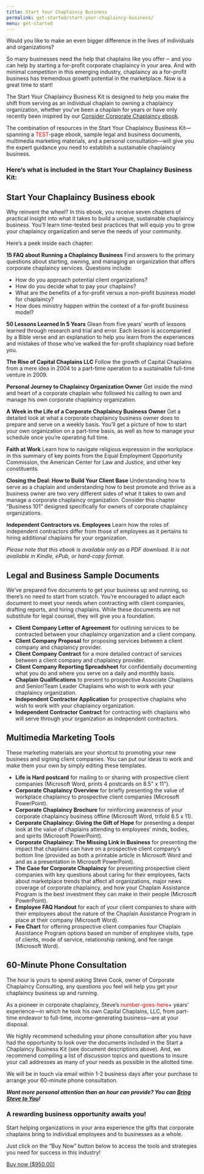 ```yaml
---
title: Start Your Chaplaincy Business
permalink: get-started/start-your-chaplaincy-business/
menu: get-started
---
```

Would you like to make an even bigger difference in the lives of individuals and organizations?

So many businesses need the help that chaplains like you offer ‒ and you can help by starting a for-profit corporate chaplaincy in your area. And with minimal competition in this emerging industry, chaplaincy as a for-profit business has tremendous growth potential in the marketplace. Now is a great time to start!

The Start Your Chaplaincy Business Kit is designed to help you make the shift from serving as an individual chaplain to owning a chaplaincy organization, whether you've been a chaplain for years or have only recently been inspired by our [Consider Corporate Chaplaincy ebook](/get-started/consider-corporate-chaplaincy/).

The combination of resources in the Start Your Chaplaincy Business Kit—spanning a <span style="color:red">TEST</span>-page ebook, sample legal and business documents, multimedia marketing materials, and a personal consultation—will give you the expert guidance you need to establish a sustainable chaplaincy business.

### Here’s what is included in the Start Your Chaplaincy Business Kit:

## Start Your Chaplaincy Business ebook
Why reinvent the wheel? In this ebook, you receive seven chapters of practical insight into what it takes to build a unique, sustainable chaplaincy business. You’ll learn time-tested best practices that will equip you to grow your chaplaincy organization and serve the needs of your community.

Here’s a peek inside each chapter:

**15 FAQ about Running a Chaplaincy Business**
Find answers to the primary questions about starting, owning, and managing an organization that offers corporate chaplaincy services. Questions include:

*   How do you approach potential client organizations?
*   How do you decide what to pay your chaplains?
*   What are the benefits of a for-profit versus a non-profit business model for chaplaincy?
*   How does ministry happen within the context of a for-profit business model?

**50 Lessons Learned In 5 Years**
Glean from five years’ worth of lessons learned through research and trial and error. Each lesson is accompanied by a Bible verse and an explanation to help you learn from the experiences and mistakes of those who’ve walked the for-profit chaplaincy road before you.

**The Rise of Capital Chaplains LLC**
Follow the growth of Capital Chaplains from a mere idea in 2004 to a part-time operation to a sustainable full-time venture in 2009.

**Personal Journey to Chaplaincy Organization Owner**
Get inside the mind and heart of a corporate chaplain who followed his calling to own and manage his own corporate chaplaincy organization.

**A Week in the Life of a Corporate Chaplaincy Business Owner**
Get a detailed look at what a corporate chaplaincy business owner does to prepare and serve on a weekly basis. You’ll get a picture of how to start your own organization on a part-time basis, as well as how to manage your schedule once you’re operating full time.

**Faith at Work**
Learn how to navigate religious expression in the workplace in this summary of key points from the Equal Employment Opportunity Commission, the American Center for Law and Justice, and other key constituents.

**Closing the Deal: How to Build Your Client Base**
Understanding how to serve as a chaplain and understanding how to best promote and thrive as a business owner are two very different sides of what it takes to own and manage a corporate chaplaincy organization. Consider this chapter “Business 101” designed specifically for owners of corporate chaplaincy organizations.

**Independent Contractors vs. Employees**
Learn how the roles of independent contractors differ from those of employees as it pertains to hiring additional chaplains for your organization.

*Please note that this ebook is available only as a PDF download. It is not available in Kindle, ePub, or hard-copy format.*

## Legal and Business Sample Documents
We’ve prepared five documents to get your business up and running, so there’s no need to start from scratch. You’re encouraged to adapt each document to meet your needs when contracting with client companies, drafting reports, and hiring chaplains. While these documents are not substitute for legal counsel, they will give you a foundation.

*   **Client Company Letter of Agreement** for outlining services to be contracted between your chaplaincy organization and a client company.
*   **Client Company Proposal** for proposing services between a client company and chaplaincy provider.
*   **Client Company Contract** for a more detailed contract of services between a client company and chaplaincy provider.
*   **Client Company Reporting Spreadsheet** for confidentially documenting what you do and where you serve on a daily and monthly basis.
*   **Chaplain Qualifications** to present to prospective Associate Chaplains and Senior/Team Leader Chaplains who wish to work with your chaplaincy organization.
*   **Independent Contractor Application** for prospective chaplains who wish to work with your chaplaincy organization.
*   **Independent Contractor Contract** for contracting with chaplains who will serve through your organization as independent contractors.

## Multimedia Marketing Tools
These marketing materials are your shortcut to promoting your new business and signing client companies. You can put our ideas to work and make them your own by simply editing these templates.

*   **Life is Hard postcard** for mailing to or sharing with prospective client companies (Microsoft Word, prints 4 postcards on 8.5" x 11").
*   **Corporate Chaplaincy Overview** for briefly presenting the value of workplace chaplaincy to prospective client companies (Microsoft PowerPoint).
*   **Corporate Chaplaincy Brochure** for reinforcing awareness of your corporate chaplaincy business offline (Microsoft Word, trifold 8.5 x 11).
*   **Corporate Chaplaincy: Giving the Gift of Hope** for presenting a deeper look at the value of chaplains attending to employees’ minds, bodies, and spirits (Microsoft PowerPoint).
*   **Corporate Chaplaincy: The Missing Link in Business** for presenting the impact that chaplains can have on a prospective client company’s bottom line (provided as both a printable article in Microsoft Word and and as a presentation in Microsoft PowerPoint).
*   **The Case for Corporate Chaplaincy** for presenting prospective client companies with key questions about caring for their employees, facts about marketplace trends that affect all organizations, major news coverage of corporate chaplaincy, and how your Chaplain Assistance Program is the best investment they can make in their people (Microsoft PowerPoint).
*   **Employee FAQ Handout** for each of your client companies to share with their employees about the nature of the Chaplain Assistance Program in place at their company (Microsoft Word).
*   **Fee Chart** for offering prospective client companies four Chaplain Assistance Program options based on number of employee visits, type of clients, mode of service, relationship ranking, and fee range (Microsoft Word).

## 60-Minute Phone Consultation
The hour is yours to spend asking Steve Cook, owner of Corporate Chaplaincy Consulting, any questions you feel will help you get your chaplaincy business up and running.

As a pioneer in corporate chaplaincy, Steve’s <span style="color:red">number-goes-here</span>+ years’ experience—in which he took his own Capital Chaplains, LLC, from part-time endeavor to full-time, income-generating business—are at your disposal.

We highly recommend scheduling your phone consultation after you have had the opportunity to look over the documents included in the Start a Chaplaincy Business Kit (see document descriptions above). And, we recommend compiling a list of discussion topics and questions to insure your call addresses as many of your needs as possible in the allotted time.

We will be in touch via email within 1-2 business days after your purchase to arrange your 60-minute phone consultation.

***Want more personal attention than an hour can provide? You can [Bring Steve to You](www.corpchaps.com/get-started/bring-steve-to-you/)!***

### A rewarding business opportunity awaits you!
<!-- <span style="color:red">$950.00 PRICE TAG ICON</span> -->

Start helping organizations in your area experience the gifts that corporate chaplains bring to individual employees and to businesses as a whole.

Just click on the “Buy Now” button below to access the tools and strategies you need for success in this industry!

<a class="button" href="https://gumroad.com/l/dQFcn">
      Buy now ($950.00)
    </a>
